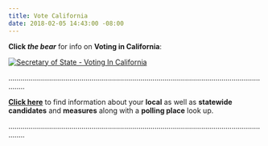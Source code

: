 ```yaml
---
title: Vote California
date: 2018-02-05 14:43:00 -08:00
---
```


**Click *the bear*** for info on **Voting in California**:

<a href="http://www.sos.ca.gov/elections/voting-resources/voting-california/"><img class="imgBorderNone" src="http://elections.cdn.sos.ca.gov//images/vote-ca.jpg" alt="Secretary of State - Voting In California" /></a>

....................................................................................................................................

[**Click here**](feature.https://votersedge.org/ca) to find information about your **local** as well as **statewide** **candidates** and **measures** along with a **polling place** look up.

....................................................................................................................................